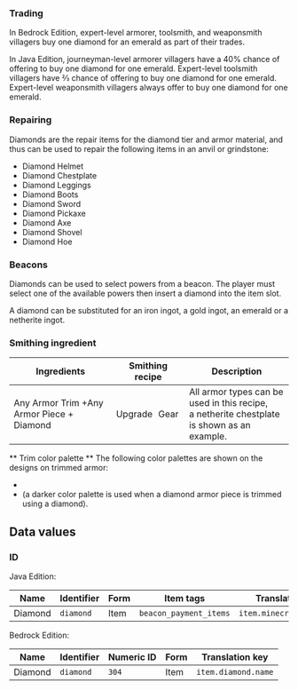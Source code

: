 ### Trading
In Bedrock Edition, expert-level armorer, toolsmith, and weaponsmith villagers buy one diamond for an emerald as part of their trades.

In Java Edition, journeyman-level armorer villagers have a 40% chance of offering to buy one diamond for one emerald. Expert-level toolsmith villagers have 2⁄3 chance of offering to buy one diamond for one emerald. Expert-level weaponsmith villagers always offer to buy one diamond for one emerald.

### Repairing
Diamonds are the repair items for the diamond tier and armor material, and thus can be used to repair the following items in an anvil or grindstone:

- Diamond Helmet
- Diamond Chestplate
- Diamond Leggings
- Diamond Boots
- Diamond Sword
- Diamond Pickaxe
- Diamond Axe
- Diamond Shovel
- Diamond Hoe

### Beacons
Diamonds can be used to select powers from a beacon. The player must select one of the available powers then insert a diamond into the item slot. 

A diamond can be substituted for an iron ingot, a gold ingot, an emerald or a netherite ingot.

### Smithing ingredient
| Ingredients                               | Smithing recipe | Description                                                                                         |
|-------------------------------------------|-----------------|-----------------------------------------------------------------------------------------------------|
| Any Armor Trim +Any Armor Piece + Diamond | Upgrade Gear    | All armor types can be used in this recipe,<br/>a netherite chestplate is shown as an example.<br/> |

** Trim color palette **
The following color palettes are shown on the designs on trimmed armor:

- 
- (a darker color palette is used when a diamond armor piece is trimmed using a diamond).

## Data values
### ID
Java Edition:

| Name    | Identifier | Form | Item tags              | Translation key          |
|---------|------------|------|------------------------|--------------------------|
| Diamond | `diamond`  | Item | `beacon_payment_items` | `item.minecraft.diamond` |

Bedrock Edition:

| Name    | Identifier | Numeric ID | Form | Translation key     |
|---------|------------|------------|------|---------------------|
| Diamond | `diamond`  | `304`      | Item | `item.diamond.name` |


